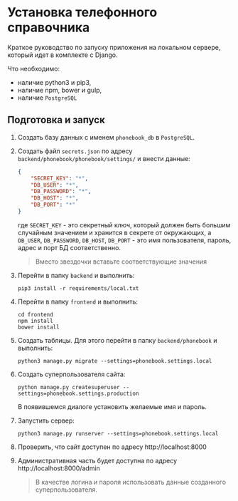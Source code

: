 # Установка телефонного справочника

Краткое руководство по запуску приложения на локальном сервере, который идет в комплекте с Django.

Что необходимо:
- наличие python3 и pip3,
- наличие npm, bower и gulp,
- наличие `PostgreSQL`


## Подготовка и запуск

1. Создать базу данных с именем `phonebook_db` в `PostgreSQL`.

2. Создать файл `secrets.json` по адресу `backend/phonebook/phonebook/settings/`
и внести данные:
    ```json
    {
        "SECRET_KEY": "*",
        "DB_USER": "*",
        "DB_PASSWORD": "*",
        "DB_HOST": "*",
        "DB_PORT": "*"
    }
    ```
    где `SECRET_KEY` - это секретный ключ, который должен быть большим случайным значением
    и хранится в секрете от окружающих,
    а `DB_USER`, `DB_PASSWORD`, `DB_HOST`, `DB_PORT` - это имя пользователя, пароль, адрес и порт БД соответственно.
    > Вместо звездочки вставьте соответствующие значения

3. Перейти в папку `backend` и выполнить:
    ```shell
    pip3 install -r requirements/local.txt
    ```

4. Перейти в папку `frontend` и выполнить:
    ```shell
    cd frontend
    npm install
    bower install
    ```

5. Создать таблицы. Для этого перейти в папку `backend/phonebook` и выполнить:
    ```shell
    python3 manage.py migrate --settings=phonebook.settings.local
    ```

6. Создать суперпользователя сайта:
    ```shell
    python manage.py createsuperuser --settings=phonebook.settings.production
    ```

    В появившемся диалоге установить желаемые имя и пароль.

7. Запустить сервер:
    ```shell
    python3 manage.py runserver --settings=phonebook.settings.local
    ```

8. Проверить, что сайт доступен по адресу http://localhost:8000

9. Административная часть будет доступна по адресу http://localhost:8000/admin

    > В качестве логина и пароля использовать данные созданного суперпользователя.
